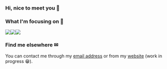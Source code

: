 ### Hi, nice to meet you 👋

### What I'm focusing on 👀
<img src="https://img.shields.io/badge/Typescript-007acc?logo=Typescript&logoColor=white&style=for-the-badge"/><img src="https://img.shields.io/badge/tailwindcss%20-%2338B2AC.svg?&style=for-the-badge&logo=tailwind-css&logoColor=white"/><img src="https://img.shields.io/badge/GraphQL-E10098?logo=graphql&logoColor=white&style=for-the-badge"/>

### Find me elsewhere ✉
You can contact me through my [email address](mailto:ruiedelapena@gmail.com?subject=Hello%2C%20I've%20seen%20your%20Github%20profile%20!) or from my [website](https://ruie.dev) (work in progress 😁).
